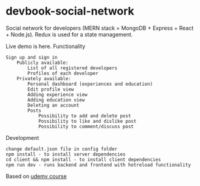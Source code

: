 # devbook-social-network

Social network for developers (MERN stack = MongoDB + Express + React + Node.js). Redux is used for a state management.

Live demo is here.
Functionality

    Sign up and sign in
        Publicly available:
            List of all registered developers
            Profiles of each developer
        Privately available:
            Personal dashboard (experiences and education)
            Edit profile view
            Adding experience view
            Adding education view
            Deleting an account
            Posts
                Possibility to add and delete post
                Possibility to like and dislike post
                Possibility to comment/discuss post

Development

    change default.json file in config folder
    npm install - to install server dependencies
    cd client && npm install - to install client dependencies
    npm run dev - runs backend and frontend with hotreload functionality

Based on [udemy course](https://www.udemy.com/course/mern-stack-front-to-back/)
